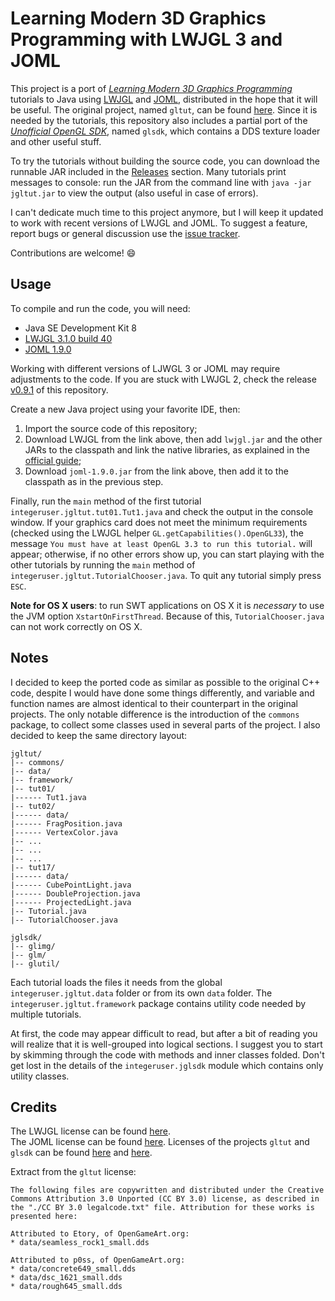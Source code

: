 # Learning Modern 3D Graphics Programming with LWJGL 3 and JOML
This project is a port of *[Learning Modern 3D Graphics Programming](http://alfonse.bitbucket.org/oldtut/)* tutorials to Java using [LWJGL](https://www.lwjgl.org/) and [JOML](http://joml-ci.github.io/JOML/), distributed in the hope that it will be useful. The original project, named `gltut`, can be found [here](https://bitbucket.org/alfonse/gltut/wiki/Home). Since it is needed by the tutorials, this repository also includes a partial port of the *[Unofficial OpenGL SDK](https://bitbucket.org/alfonse/unofficial-opengl-sdk/wiki/Home)*, named `glsdk`, which contains a DDS texture loader and other useful stuff.

To try the tutorials without building the source code, you can download the runnable JAR included in the [Releases](https://github.com/integeruser/jgltut/releases) section. Many tutorials print messages to console: run the JAR from the command line with `java -jar jgltut.jar` to view the output (also useful in case of errors).

I can't dedicate much time to this project anymore, but I will keep it updated to work with recent versions of LWJGL and JOML. To suggest a feature, report bugs or general discussion use the [issue tracker](https://github.com/integeruser/jgltut/issues).

Contributions are welcome! :smile:  


## Usage
To compile and run the code, you will need:

- Java SE Development Kit 8
- [LWJGL 3.1.0 build 40](https://www.lwjgl.org/download)
- [JOML 1.9.0](https://github.com/JOML-CI/JOML/releases/tag/1.9.0)

Working with different versions of LJWGL 3 or JOML may require adjustments to the code. If you are stuck with LWJGL 2, check the release [v0.9.1](https://github.com/integeruser/jgltut/releases/tag/v0.9.1) of this repository.

Create a new Java project using your favorite IDE, then:

1. Import the source code of this repository;
2. Download LWJGL from the link above, then add `lwjgl.jar` and the other JARs to the classpath and link the native libraries, as explained in the [official guide](https://www.lwjgl.org/guide);
3. Download `joml-1.9.0.jar` from the link above, then add it to the classpath as in the previous step.

Finally, run the `main` method of the first tutorial `integeruser.jgltut.tut01.Tut1.java` and check the output in the console window. If your graphics card does not meet the minimum requirements (checked using the LWJGL helper `GL.getCapabilities().OpenGL33`), the message `You must have at least OpenGL 3.3 to run this tutorial.` will appear; otherwise, if no other errors show up, you can start playing with the other tutorials by running the `main` method of `integeruser.jgltut.TutorialChooser.java`. To quit any tutorial simply press `ESC`.

**Note for OS X users**: to run SWT applications on OS X it is *necessary* to use the JVM option `XstartOnFirstThread`. Because of this, `TutorialChooser.java` can not work correctly on OS X.


## Notes
I decided to keep the ported code as similar as possible to the original C++ code, despite I would have done some things differently, and variable and function names are almost identical to their counterpart in the original projects. The only notable difference is the introduction of the `commons` package, to collect some classes used in several parts of the project. I also decided to keep the same directory layout:
```
jgltut/
|-- commons/
|-- data/
|-- framework/
|-- tut01/
|------ Tut1.java
|-- tut02/
|------ data/
|------ FragPosition.java
|------ VertexColor.java
|-- ...
|-- ...
|-- ...
|-- tut17/
|------ data/
|------ CubePointLight.java
|------ DoubleProjection.java
|------ ProjectedLight.java
|-- Tutorial.java
|-- TutorialChooser.java

jglsdk/
|-- glimg/
|-- glm/
|-- glutil/
```
Each tutorial loads the files it needs from the global `integeruser.jgltut.data` folder or from its own `data` folder. The `integeruser.jgltut.framework` package contains utility code needed by multiple tutorials.

At first, the code may appear difficult to read, but after a bit of reading you will realize that it is well-grouped into logical sections. I suggest you to start by skimming through the code with methods and inner classes folded. Don't get lost in the details of the `integeruser.jglsdk` module which contains only utility classes.


## Credits
The LWJGL license can be found [here](http://lwjgl.org/license.php).  
The JOML license can be found [here](https://github.com/JOML-CI/JOML/blob/master/LICENSE).
Licenses of the projects `gltut` and `glsdk` can be found [here](https://bitbucket.org/alfonse/gltut/raw/3ee6f3dd04a7/License.txt) and
[here](https://bitbucket.org/alfonse/unofficial-opengl-sdk/raw/1893b6e851b9/License.txt).

Extract from the `gltut` license:
```
The following files are copywritten and distributed under the Creative Commons Attribution 3.0 Unported (CC BY 3.0) license, as described in the "./CC BY 3.0 legalcode.txt" file. Attribution for these works is presented here:

Attributed to Etory, of OpenGameArt.org:
* data/seamless_rock1_small.dds

Attributed to p0ss, of OpenGameArt.org:
* data/concrete649_small.dds
* data/dsc_1621_small.dds
* data/rough645_small.dds
```
